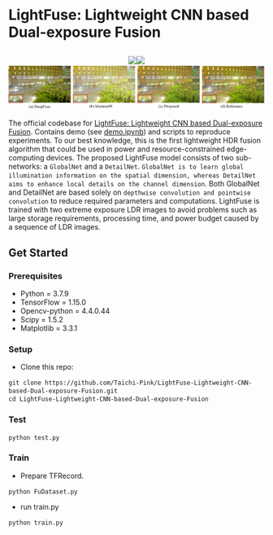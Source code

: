 # LightFuse: Lightweight CNN based Dual-exposure Fusion
##
<p align="middle">
<img src="exposure_fusion/github1.png" ><img src="exposure_fusion/github2.png"><img src="exposure_fusion/github3.png">
</p>

The official codebase for [LightFuse: Lightweight CNN based Dual-exposure Fusion](). Contains demo (see [demo.ipynb](demo.ipynb)) and scripts to reproduce experiments. To our best knowledge, this is the first lightweight HDR fusion algorithm that could be used in power and resource-constrained edge-computing devices. The proposed LightFuse model consists of two sub-networks: a ```GlobalNet``` and a ```DetailNet```. ```GlobalNet is to learn global illumination information on the spatial dimension, whereas DetailNet aims to enhance local details on the channel dimension```. Both GlobalNet and DetailNet are based solely on ```depthwise convolution and pointwise convolution``` to reduce required parameters and computations. LightFuse is trained with two extreme exposure LDR images to avoid problems such as large storage requirements, processing time, and power budget caused by a sequence of LDR images.

## Get Started
### Prerequisites
 * Python 	       = 3.7.9
 * TensorFlow     = 1.15.0
 * Opencv-python  = 4.4.0.44
 * Scipy          = 1.5.2
 * Matplotlib     = 3.3.1
  
### Setup
 * Clone this repo:
 ```
 git clone https://github.com/Taichi-Pink/LightFuse-Lightweight-CNN-based-Dual-exposure-Fusion.git
 cd LightFuse-Lightweight-CNN-based-Dual-exposure-Fusion
 ```
 <!-- * Download data from [SICE dataset](https://github.com/csjcai/SICE). Place it under ```Dataset``` folder. Split the data in Dataset_Part1 into train (80%) and test (20%) set. -->

### Test
 ```
 python test.py
 ```
### Train
  * Prepare TFRecord.
  ```
  python FuDataset.py
  ```
  * run train.py
  ```
  python train.py
  ```

<!-- ## Citation --> 
